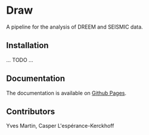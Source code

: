 
# Draw

A pipeline for the analysis of DREEM and SEISMIC data.

## Installation

... TODO ...

## Documentation

The documentation is available on [Github Pages](https://rouskinlab.github.io/draw).

## Contributors

Yves Martin, Casper L'espérance-Kerckhoff
